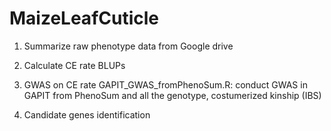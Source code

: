 # MaizeLeafCuticle
1. Summarize raw phenotype data from Google drive

2. Calculate CE rate BLUPs

3. GWAS on CE rate
GAPIT_GWAS_fromPhenoSum.R: conduct GWAS in GAPIT from PhenoSum and all the genotype, costumerized kinship (IBS)

4. Candidate genes identification

